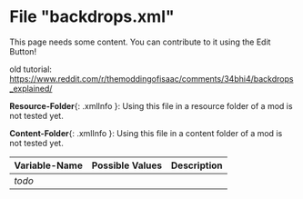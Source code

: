 # File "backdrops.xml"

This page needs some content. You can contribute to it using the Edit Button!

old tutorial: https://www.reddit.com/r/themoddingofisaac/comments/34bhi4/backdrops_explained/

**Resource-Folder**{: .xmlInfo }: Using this file in a resource folder of a mod is not tested yet.

**Content-Folder**{: .xmlInfo }: Using this file in a content folder of a mod is not tested yet.

| Variable-Name | Possible Values | Description |
|:--|:--|:--|
|*todo*|||